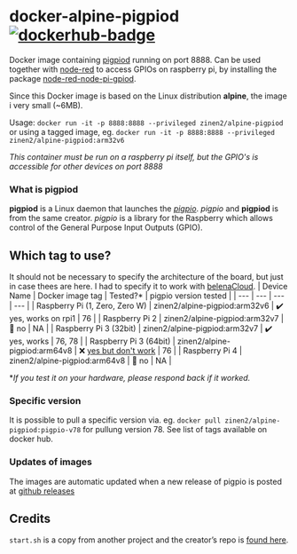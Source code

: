 # docker-alpine-pigpiod [![dockerhub-badge][]][dockerhub]

[dockerhub]:       https://hub.docker.com/r/zinen2/alpine-pigpiod
[dockerhub-badge]: https://img.shields.io/docker/pulls/zinen2/alpine-pigpiod

Docker image containing [pigpiod](http://abyz.me.uk/rpi/pigpio/pigpiod.html) running on port 8888. 
Can be used together with [node-red](https://nodered.org/) to access GPIOs on raspberry pi, by installing the package [node-red-node-pi-gpiod](https://flows.nodered.org/node/node-red-node-pi-gpiod).

Since this Docker image is based on the Linux distribution **alpine**, the image i very small (~6MB).

Usage: `docker run -it -p 8888:8888 --privileged zinen2/alpine-pigpiod`
or using a tagged image, eg. `docker run -it -p 8888:8888 --privileged zinen2/alpine-pigpiod:arm32v6`

*This container must be run on a raspberry pi itself, but the GPIO's is accessible for other devices on port 8888*

### What is pigpiod
**pigpiod** is a Linux daemon that launches the *[pigpio](http://abyz.me.uk/rpi/pigpio/index.html)*. *pigpio* and **pigpiod** is from the same creator.
*pigpio* is a library for the Raspberry which allows control of the General Purpose Input Outputs (GPIO).

## Which tag to use?
It should not be necessary to specify the architecture of the board, but just in case thees are here. I had to specify it to work with [belenaCloud](https://www.balena.io/cloud).
| Device Name | Docker image tag | Tested?* | pigpio version tested |
| --- | --- | --- | --- |
| Raspberry Pi (1, Zero, Zero W) | zinen2/alpine-pigpiod:arm32v6 | :heavy_check_mark: yes, works on rpi1 | 76 |
| Raspberry Pi 2 | zinen2/alpine-pigpiod:arm32v7 | :black_square_button: no | NA |
| Raspberry Pi 3 (32bit) | zinen2/alpine-pigpiod:arm32v7 | :heavy_check_mark: yes, works | 76, 78 |
| Raspberry Pi 3 (64bit) | zinen2/alpine-pigpiod:arm64v8 | :x: [yes but don't work][64-issue] | 76 |
| Raspberry Pi 4 | zinen2/alpine-pigpiod:arm64v8 | :black_square_button: no | NA |

\**If you test it on your hardware, please respond back if it worked.*

[64-issue]: https://github.com/joan2937/pigpio/issues/362

### Specific version
It is possible to pull a specific version via. eg. `docker pull zinen2/alpine-pigpiod:pigpio-v78` for pullung version 78. See list of tags available on docker hub.  

### Updates of images
The images are automatic updated when a new release of pigpio is posted at [github releases](https://github.com/joan2937/pigpio/releases)

## Credits
`start.sh` is a copy from another project and the creator’s repo is [found here](https://github.com/janvda/balena-node-red).
